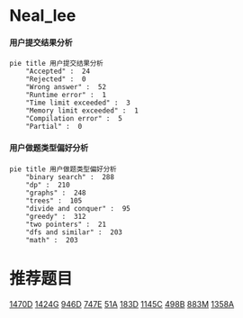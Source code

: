 # Neal_lee

<!-- tabs:start -->



#### **用户提交结果分析**

```mermaid
pie title 用户提交结果分析
    "Accepted" :  24
    "Rejected" :  0
    "Wrong answer" :  52
    "Runtime error" :  1
    "Time limit exceeded" :  3
    "Memory limit exceeded" :  1
    "Compilation error" :  5
    "Partial" :  0
```

#### **用户做题类型偏好分析**

```mermaid
pie title 用户做题类型偏好分析
    "binary search" :  288
    "dp" :  210
    "graphs" :  248
    "trees" :  105
    "divide and conquer" :  95
    "greedy" :  312
    "two pointers" :  21
    "dfs and similar" :  203
    "math" :  203
```



<!-- tabs:end -->
# 推荐题目
[1470D](https://codeforces.com/contest/1470/problem/D)
[1424G](https://codeforces.com/contest/1424/problem/G)
[946D](https://codeforces.com/contest/946/problem/D)
[747E](https://codeforces.com/contest/747/problem/E)
[51A](https://codeforces.com/contest/51/problem/A)
[183D](https://codeforces.com/contest/183/problem/D)
[1145C](https://codeforces.com/contest/1145/problem/C)
[498B](https://codeforces.com/contest/498/problem/B)
[883M](https://codeforces.com/contest/883/problem/M)
[1358A](https://codeforces.com/contest/1358/problem/A)
